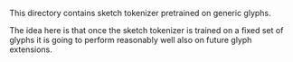 This directory contains sketch tokenizer pretrained on generic glyphs.

The idea here is that once the sketch tokenizer is trained on a fixed set of
glyphs it is going to perform reasonably well also on future glyph extensions.
